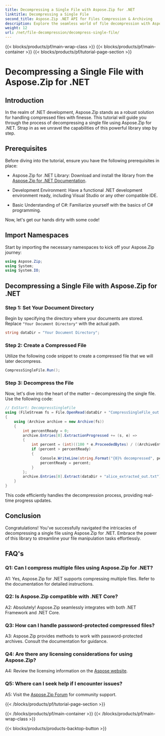 ```yaml
---
title: Decompressing a Single File with Aspose.Zip for .NET
linktitle: Decompressing a Single File 
second_title: Aspose.Zip .NET API for Files Compression & Archiving
description: Explore the seamless world of file decompression with Aspose.Zip for .NET. Effortlessly handle compressed files in your C# projects.
weight: 12
url: /net/file-decompression/decompress-single-file/
---
```


{{< blocks/products/pf/main-wrap-class >}}
{{< blocks/products/pf/main-container >}}
{{< blocks/products/pf/tutorial-page-section >}}

# Decompressing a Single File with Aspose.Zip for .NET

## Introduction

In the realm of .NET development, Aspose.Zip stands as a robust solution for handling compressed files with finesse. This tutorial will guide you through the process of decompressing a single file using Aspose.Zip for .NET. Strap in as we unravel the capabilities of this powerful library step by step.

## Prerequisites

Before diving into the tutorial, ensure you have the following prerequisites in place:

- Aspose.Zip for .NET Library: Download and install the library from the [Aspose.Zip for .NET Documentation](https://reference.aspose.com/zip/net/).

- Development Environment: Have a functional .NET development environment ready, including Visual Studio or any other compatible IDE.

- Basic Understanding of C#: Familiarize yourself with the basics of C# programming.

Now, let's get our hands dirty with some code!

## Import Namespaces

Start by importing the necessary namespaces to kick off your Aspose.Zip journey:

```csharp
using Aspose.Zip;
using System;
using System.IO;
```

## Decompressing a Single File with Aspose.Zip for .NET

### Step 1: Set Your Document Directory

Begin by specifying the directory where your documents are stored. Replace `"Your Document Directory"` with the actual path.

```csharp
string dataDir = "Your Document Directory";
```

### Step 2: Create a Compressed File

Utilize the following code snippet to create a compressed file that we will later decompress.

```csharp
CompressSingleFile.Run();
```

### Step 3: Decompress the File

Now, let's dive into the heart of the matter – decompressing the single file. Use the following code:

```csharp
// ExStart: DecompressSingleFile
using (FileStream fs = File.OpenRead(dataDir + "CompressSingleFile_out.zip"))
{
    using (Archive archive = new Archive(fs))
    {
        int percentReady = 0;
        archive.Entries[0].ExtractionProgressed += (s, e) =>
        {
            int percent = (int)((100 * e.ProceededBytes) / ((ArchiveEntry)s).UncompressedSize);
            if (percent > percentReady)
            {
                Console.WriteLine(string.Format("{0}% decompressed", percent));
                percentReady = percent;
            }
        };
        archive.Entries[0].Extract(dataDir + "alice_extracted_out.txt");
    }
}
```

This code efficiently handles the decompression process, providing real-time progress updates.

## Conclusion

Congratulations! You've successfully navigated the intricacies of decompressing a single file using Aspose.Zip for .NET. Embrace the power of this library to streamline your file manipulation tasks effortlessly.

## FAQ's

### Q1: Can I compress multiple files using Aspose.Zip for .NET?

A1: Yes, Aspose.Zip for .NET supports compressing multiple files. Refer to the documentation for detailed instructions.

### Q2: Is Aspose.Zip compatible with .NET Core?

A2: Absolutely! Aspose.Zip seamlessly integrates with both .NET Framework and .NET Core.

### Q3: How can I handle password-protected compressed files?

A3: Aspose.Zip provides methods to work with password-protected archives. Consult the documentation for guidance.

### Q4: Are there any licensing considerations for using Aspose.Zip?

A4: Review the licensing information on the [Aspose website](https://purchase.aspose.com/buy).

### Q5: Where can I seek help if I encounter issues?

A5: Visit the [Aspose.Zip Forum](https://forum.aspose.com/c/zip/37) for community support.

{{< /blocks/products/pf/tutorial-page-section >}}

{{< /blocks/products/pf/main-container >}}
{{< /blocks/products/pf/main-wrap-class >}}

{{< blocks/products/products-backtop-button >}}
